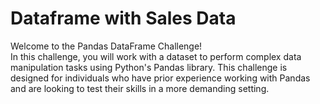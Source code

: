 # Dataframe with Sales Data
<p>
    Welcome to the Pandas DataFrame Challenge! 
    <br>
    In this challenge, you will work with a dataset to perform complex data manipulation tasks using Python's Pandas library. This challenge is designed for individuals who have prior experience working with Pandas and are looking to test their skills in a more demanding setting.
</p>


